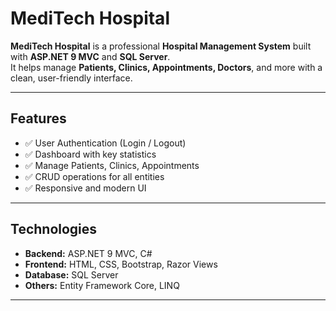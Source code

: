 
# MediTech Hospital

**MediTech Hospital** is a professional **Hospital Management System** built with **ASP.NET 9 MVC** and **SQL Server**.  
It helps manage **Patients, Clinics, Appointments, Doctors**, and more with a clean, user-friendly interface.

---

## Features
- ✅ User Authentication (Login / Logout)  
- ✅ Dashboard with key statistics  
- ✅ Manage Patients, Clinics, Appointments  
- ✅ CRUD operations for all entities  
- ✅ Responsive and modern UI  

---

## Technologies
- **Backend:** ASP.NET 9 MVC, C#  
- **Frontend:** HTML, CSS, Bootstrap, Razor Views  
- **Database:** SQL Server  
- **Others:** Entity Framework Core, LINQ  

---
